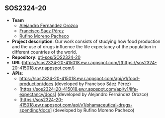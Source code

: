 ## SOS2324-20

- **Team**
  - [Alejandro Fernández Orozco](https://github.com/Alexfer02)
  - [Francisco Sáez Pérez](https://github.com/C1sko)
  - [Rufino Moreno Pacheco](https://github.com/rufmorpac)
- **Project description**: Our work consists of studying how food production and the use of drugs influence the life expectancy of the population in different countries of the world.
- **Repository**: [gti-sos/SOS2324-20](https://github.com/gti-sos/SOS2324-20)
- **URL**:[https://sos2324-20-415018.ew.r.appspot.com/](https://sos2324-20-415018.ew.r.appspot.com/)
-  **APIs**:
    - https://sos2324-20-415018.ew.r.appspot.com/api/v1/food-production/docs (developed by Francisco Sáez Pérez)
    - [https://sos2324-20-415018.ew.r.appspot.com/api/v1/life-expectancy/docs] (developed by Alejandro Fernández Orozco)
    - [https://sos2324-20-415018.ew.r.appspot.com/api/v1/phamaceutical-drugs-spending/docs] (developed by Rufino Moreno Pacheco)
